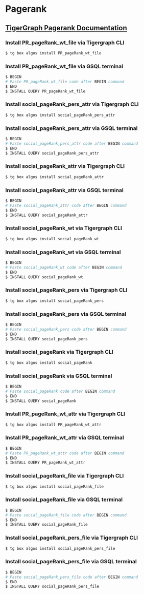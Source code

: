 # Pagerank
## [TigerGraph Pagerank Documentation](https://docs.tigergraph.com/tigergraph-platform-overview/graph-algorithm-library#pagerank)

### Install PR_pageRank_wt_file via Tigergraph CLI

```bash
$ tg box algos install PR_pageRank_wt_file
```

### Install PR_pageRank_wt_file via GSQL terminal

```bash
$ BEGIN
# Paste PR_pageRank_wt_file code after BEGIN command
$ END 
$ INSTALL QUERY PR_pageRank_wt_file
```
### Install social_pageRank_pers_attr via Tigergraph CLI

```bash
$ tg box algos install social_pageRank_pers_attr
```

### Install social_pageRank_pers_attr via GSQL terminal

```bash
$ BEGIN
# Paste social_pageRank_pers_attr code after BEGIN command
$ END 
$ INSTALL QUERY social_pageRank_pers_attr
```
### Install social_pageRank_attr via Tigergraph CLI

```bash
$ tg box algos install social_pageRank_attr
```

### Install social_pageRank_attr via GSQL terminal

```bash
$ BEGIN
# Paste social_pageRank_attr code after BEGIN command
$ END 
$ INSTALL QUERY social_pageRank_attr
```
### Install social_pageRank_wt via Tigergraph CLI

```bash
$ tg box algos install social_pageRank_wt
```

### Install social_pageRank_wt via GSQL terminal

```bash
$ BEGIN
# Paste social_pageRank_wt code after BEGIN command
$ END 
$ INSTALL QUERY social_pageRank_wt
```
### Install social_pageRank_pers via Tigergraph CLI

```bash
$ tg box algos install social_pageRank_pers
```

### Install social_pageRank_pers via GSQL terminal

```bash
$ BEGIN
# Paste social_pageRank_pers code after BEGIN command
$ END 
$ INSTALL QUERY social_pageRank_pers
```
### Install social_pageRank via Tigergraph CLI

```bash
$ tg box algos install social_pageRank
```

### Install social_pageRank via GSQL terminal

```bash
$ BEGIN
# Paste social_pageRank code after BEGIN command
$ END 
$ INSTALL QUERY social_pageRank
```
### Install PR_pageRank_wt_attr via Tigergraph CLI

```bash
$ tg box algos install PR_pageRank_wt_attr
```

### Install PR_pageRank_wt_attr via GSQL terminal

```bash
$ BEGIN
# Paste PR_pageRank_wt_attr code after BEGIN command
$ END 
$ INSTALL QUERY PR_pageRank_wt_attr
```
### Install social_pageRank_file via Tigergraph CLI

```bash
$ tg box algos install social_pageRank_file
```

### Install social_pageRank_file via GSQL terminal

```bash
$ BEGIN
# Paste social_pageRank_file code after BEGIN command
$ END 
$ INSTALL QUERY social_pageRank_file
```
### Install social_pageRank_pers_file via Tigergraph CLI

```bash
$ tg box algos install social_pageRank_pers_file
```

### Install social_pageRank_pers_file via GSQL terminal

```bash
$ BEGIN
# Paste social_pageRank_pers_file code after BEGIN command
$ END 
$ INSTALL QUERY social_pageRank_pers_file
```